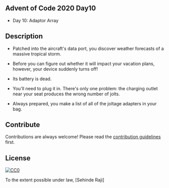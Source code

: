 
## Advent of Code 2020 Day10

- Day 10: Adaptor Array


## Description

- Patched into the aircraft's data port, you discover weather forecasts of a massive tropical storm. 
- Before you can figure out whether it will impact your vacation plans, however, your device suddenly turns off!

- Its battery is dead.

- You'll need to plug it in. There's only one problem: the charging outlet near your seat produces the wrong number of jolts. 
- Always prepared, you make a list of all of the joltage adapters in your bag.


## Contribute

Contributions are always welcome!
Please read the [contribution guidelines](contributing.md) first.

## License

[![CC0](https://licensebuttons.net/p/zero/1.0/88x31.png)](https://creativecommons.org/publicdomain/zero/1.0/)

To the extent possible under law, [Sehinde Raji]
